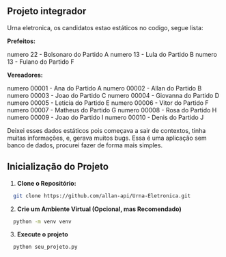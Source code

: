 ## Projeto integrador

Urna eletronica, os candidatos estao estáticos no codigo, segue lista:

**Prefeitos:**

numero 22 - Bolsonaro do Partido A
numero 13 - Lula do Partido B
numero 13 - Fulano do Partido F

**Vereadores:**

numero 00001 - Ana do Partido A
numero 00002 - Allan do Partido B
numero 00003 - Joao do Partido C
numero 00004 - Giovanna do Partido D
numero 00005 - Leticia do Partido E
numero 00006 - Vitor do Partido F
numero 00007 - Matheus do Partido G
numero 00008 - Rosa do Partido H
numero 00009 - Joao do Partido I
numero 00010 - Denis do Partido J

Deixei esses dados estáticos pois começava a sair de contextos, tinha muitas informações, e, gerava muitos bugs. Essa é uma aplicação sem banco de dados, procurei fazer de forma mais simples.

## Inicialização do Projeto

1. **Clone o Repositório:**

```bash
  git clone https://github.com/allan-api/Urna-Eletronica.git
```

2. **Crie um Ambiente Virtual (Opcional, mas Recomendado)**

```bash
  python -m venv venv
```

3. **Execute o projeto**

```bash
  python seu_projeto.py
```
